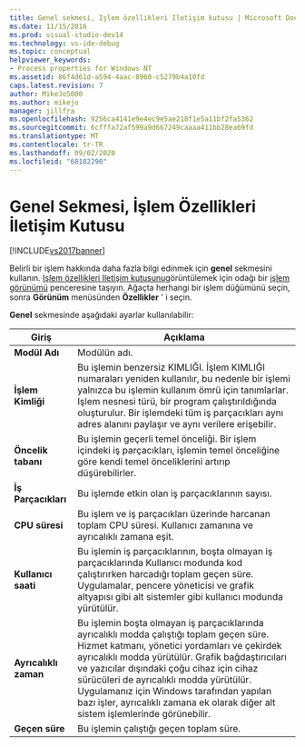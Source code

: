 ```yaml
---
title: Genel sekmesi, Işlem özellikleri Iletişim kutusu | Microsoft Docs
ms.date: 11/15/2016
ms.prod: visual-studio-dev14
ms.technology: vs-ide-debug
ms.topic: conceptual
helpviewer_keywords:
- Process properties for Windows NT
ms.assetid: 86f4d61d-a594-4aac-8960-c5279b4a10fd
caps.latest.revision: 7
author: MikeJo5000
ms.author: mikejo
manager: jillfra
ms.openlocfilehash: 9256ca4141e9e4ec9e5ae218f1e5a11bf2fa5362
ms.sourcegitcommit: 6cfffa72af599a9d667249caaaa411bb28ea69fd
ms.translationtype: MT
ms.contentlocale: tr-TR
ms.lasthandoff: 09/02/2020
ms.locfileid: "68182290"
---
```

# <a name="general-tab-process-properties-dialog-box"></a>Genel Sekmesi, İşlem Özellikleri İletişim Kutusu
[!INCLUDE[vs2017banner](../includes/vs2017banner.md)]

Belirli bir işlem hakkında daha fazla bilgi edinmek için **genel** sekmesini kullanın. [Işlem özellikleri Iletişim kutusunu](../debugger/process-properties-dialog-box.md)görüntülemek için odağı bir [işlem görünümü](../debugger/processes-view.md) penceresine taşıyın. Ağaçta herhangi bir işlem düğümünü seçin, sonra **Görünüm** menüsünden **Özellikler** ' i seçin.  
  
 **Genel** sekmesinde aşağıdaki ayarlar kullanılabilir:  
  
|Giriş|Açıklama|  
|-----------|-----------------|  
|**Modül Adı**|Modülün adı.|  
|**İşlem Kimliği**|Bu işlemin benzersiz KIMLIĞI. İşlem KIMLIĞI numaraları yeniden kullanılır, bu nedenle bir işlemi yalnızca bu işlemin kullanım ömrü için tanımlarlar. Işlem nesnesi türü, bir program çalıştırıldığında oluşturulur. Bir işlemdeki tüm iş parçacıkları aynı adres alanını paylaşır ve aynı verilere erişebilir.|  
|**Öncelik tabanı**|Bu işlemin geçerli temel önceliği. Bir işlem içindeki iş parçacıkları, işlemin temel önceliğine göre kendi temel önceliklerini artırıp düşürebilirler.|  
|**İş Parçacıkları**|Bu işlemde etkin olan iş parçacıklarının sayısı.|  
|**CPU süresi**|Bu işlem ve iş parçacıkları üzerinde harcanan toplam CPU süresi. Kullanıcı zamanına ve ayrıcalıklı zamana eşit.|  
|**Kullanıcı saati**|Bu işlemin iş parçacıklarının, boşta olmayan iş parçacıklarında Kullanıcı modunda kod çalıştırırken harcadığı toplam geçen süre. Uygulamalar, pencere yöneticisi ve grafik altyapısı gibi alt sistemler gibi kullanıcı modunda yürütülür.|  
|**Ayrıcalıklı zaman**|Bu işlemin boşta olmayan iş parçacıklarında ayrıcalıklı modda çalıştığı toplam geçen süre. Hizmet katmanı, yönetici yordamları ve çekirdek ayrıcalıklı modda yürütülür. Grafik bağdaştırıcıları ve yazıcılar dışındaki çoğu cihaz için cihaz sürücüleri de ayrıcalıklı modda yürütülür. Uygulamanız için Windows tarafından yapılan bazı işler, ayrıcalıklı zamana ek olarak diğer alt sistem işlemlerinde görünebilir.|  
|**Geçen süre**|Bu işlemin çalıştığı geçen toplam süre.|
